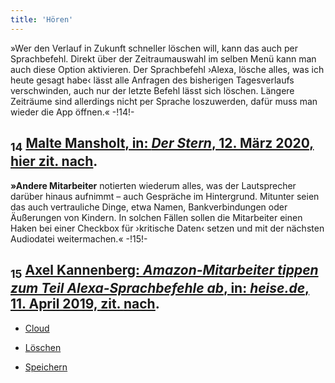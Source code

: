 ```yaml
---
title: 'Hören'
---
```


»Wer den Verlauf in Zukunft schneller löschen will, kann das auch per Sprachbefehl. Direkt über der Zeitraumauswahl im selben Menü kann man auch diese Option aktivieren. Der Sprachbefehl ›Alexa, lösche alles, was ich heute gesagt habe‹ lässt alle Anfragen des bisherigen Tagesverlaufs verschwinden, auch nur der letzte Befehl lässt sich löschen. Längere Zeiträume sind allerdings nicht per Sprache loszuwerden, dafür muss man wieder die App öffnen.« -!14!-
## <sub class="subscript">**14**</sub> [Malte Mansholt, in: _Der Stern_, 12. März 2020, hier zit. <u>nach</u>](https://www.stern.de/digital/online/amazon-echo--so-loeschen-sie-auf-einen-schlag-alles--was-sie-je-zu-alexa-gesagt-haben-8743604.html).
**»Andere Mitarbeiter** notierten wiederum alles, was der Lautsprecher darüber hinaus aufnimmt – auch Gespräche im Hintergrund. Mitunter seien das auch vertrauliche Dinge, etwa Namen, Bankverbindungen oder Äußerungen von Kindern. In solchen Fällen sollen die Mitarbeiter einen Haken bei einer Checkbox für ›kritische Daten‹ setzen und mit der nächsten Audiodatei weitermachen.« -!15!-
## <sub class="subscript">**15**</sub> [Axel Kannenberg: _Amazon-Mitarbeiter tippen zum Teil Alexa-Sprachbefehle ab_, in: _heise.de_, 11. April 2019, zit. <u>nach</u>](https://heise.de/-4374871).

* [Cloud](Clouds_de)

* [Löschen](Clear%20Skies_de)

* [Speichern](Deleting_de)
